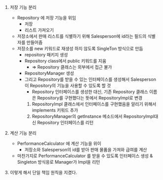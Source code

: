 1. 저장 기능 분리
    * Repository 에 저장 기능을 위임
        * 저장
        * 리스트 가져오기
    * 저장소에서 판매 리스트를 식별하기 위해 Salesperson에 id라는 필드의 식별자를 만들어줌
    * 저장소를 new 키워드로 재생성 하지 않도록 SingleTon 방식으로 만듬
        * repository 패키지 생성
        * Repository class에서 public 키워드를 지움
            * => Repository 클래스는 외부에서 접근 불가
        * RepositoryManager 생성 
        * 그리고 Repository를 받을 수 있는 인터페이스를 생성해서 Salesperson이 Repository의 기능을 사용할 수 있도록 할 것 
            * Repository 인터페이스를 생성한 대신, 기존 Repository 클래스 이름은 Repository를 구현했다는 뜻에서 RepositoryImpl로 변경
            1. RepositoryImpl 클래스에서 인터페이스를 구현했음을 알리기 위해서 implements 키워드 추가
            2. RepositoryManager의 getInstance 메소드에서 RepositoryImpl대신 Repository 인터페이스를 리턴

2. 계산 기능 분리
    * PerformanceCalculator 에 계산 기능을 위이
        * 저장소와 Salesperson의 id를 받아 판매 물품을 가져와 급여를 계산
    * 마찬가지로 PerformanceCalculator 를 받을 수 있도록 인터페이스 생성 & Singleton 방식응로 Manager가 Impl을 리턴

3. 이렇게 해서 단일 책임 원칙을 지켰다.